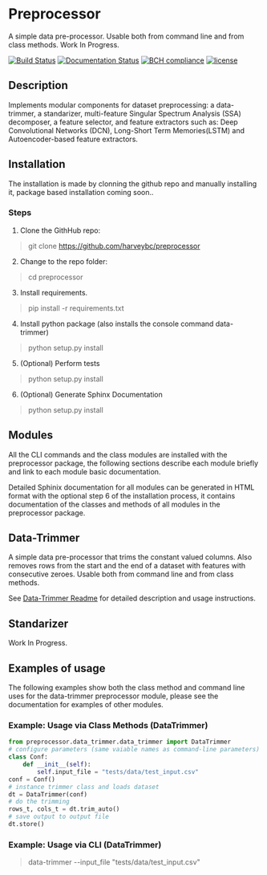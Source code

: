 # Preprocessor

A simple data pre-processor. Usable both from command line and from class methods. Work In Progress.

[![Build Status](https://travis-ci.org/harveybc/preprocessor.svg?branch=master)](https://travis-ci.org/harveybc/preprocessor)
[![Documentation Status](https://readthedocs.org/projects/docs/badge/?version=latest)](https://preprocessor.readthedocs.io/en/latest/)
[![BCH compliance](https://bettercodehub.com/edge/badge/harveybc/preprocessor?branch=master)](https://bettercodehub.com/)
[![license](https://img.shields.io/github/license/mashape/apistatus.svg?maxAge=2592000)](https://github.com/harveybc/preprocessor/blob/master/LICENSE)

## Description

Implements modular components for dataset preprocessing: a data-trimmer, a standarizer, multi-feature Singular Spectrum Analysis (SSA) decomposer, a feature selector, and feature extractors such as:  Deep Convolutional Networks (DCN), Long-Short Term Memories(LSTM) and Autoencoder-based feature extractors.

## Installation

The installation is made by clonning the github repo and manually installing it, package based installation coming soon..

### Steps
1. Clone the GithHub repo:   
> git clone https://github.com/harveybc/preprocessor
2. Change to the repo folder:
> cd preprocessor
3. Install requirements.
> pip install -r requirements.txt
4. Install python package (also installs the console command data-trimmer)
> python setup.py install
5. (Optional) Perform tests
> python setup.py install
6. (Optional) Generate Sphinx Documentation
> python setup.py install

## Modules

All the CLI commands and the class modules are installed with the preprocessor package, the following sections describe each module briefly and link to each module basic documentation. 

Detailed Sphinix documentation for all modules can be generated in HTML format with the optional step 6 of the installation process, it contains documentation of the classes and methods of all modules in the preprocessor package. 

## Data-Trimmer

A simple data pre-processor that trims the constant valued columns.  Also removes rows from the start and the end of a dataset with features with consecutive zeroes. Usable both from command line and from class methods.

See [Data-Trimmer Readme](../master/README_data_trimmer.md) for detailed description and usage instructions.

## Standarizer

Work In Progress. 

## Examples of usage

The following examples show both the class method and command line uses for the data-trimmer preprocessor module, please see the documentation for examples of other modules.

### Example: Usage via Class Methods (DataTrimmer)
```python
from preprocessor.data_trimmer.data_trimmer import DataTrimmer
# configure parameters (same vaiable names as command-line parameters)
class Conf:
    def __init__(self):
        self.input_file = "tests/data/test_input.csv"
conf = Conf()
# instance trimmer class and loads dataset
dt = DataTrimmer(conf)
# do the trimming
rows_t, cols_t = dt.trim_auto()
# save output to output file
dt.store()
```

### Example: Usage via CLI (DataTrimmer)

> data-trimmer --input_file "tests/data/test_input.csv"







